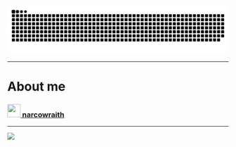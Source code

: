 <p align="center">
    <a href="https://uwu.gal"><img src="https://raw.githubusercontent.com/ijsbol/ijsbol/refs/heads/output/github-contribution-grid-snake-dark.svg"></a>
</p>
<hr>
<h1>About me</h1>
<h3><a href="https://t.me/narcowraith"><img width="30px" height="30px" src="https://i.ibb.co/B5sHtcpM/DOx-Eaeskqat7.png"> narcowraith</a></h3>
<hr>
<a href="https://discord.gg/cartel"><img src="https://i.ibb.co/235NnH3p/correctbanner.webp"/></a>
